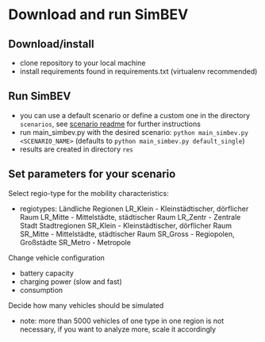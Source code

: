 # Download and run SimBEV

## Download/install

- clone repository to your local machine
- install requirements found in requirements.txt (virtualenv recommended)

## Run SimBEV

- you can use a default scenario or define a custom one in the directory `scenarios`, see
  [scenario readme](./simbev/scenarios/README.md) for further instructions
- run main_simbev.py with the desired scenario: `python main_simbev.py <SCENARIO_NAME>`
  (defaults to `python main_simbev.py default_single`)
- results are created in directory `res`

## Set parameters for your scenario

Select regio-type for the mobility characteristics:
- regiotypes:
Ländliche Regionen
LR_Klein - Kleinstädtischer, dörflicher Raum
LR_Mitte - Mittelstädte, städtischer Raum
LR_Zentr - Zentrale Stadt
Stadtregionen
SR_Klein - Kleinstädtischer, dörflicher Raum
SR_Mitte - Mittelstädte, städtischer Raum
SR_Gross - Regiopolen, Großstädte
SR_Metro - Metropole

Change vehicle configuration
- battery capacity
- charging power (slow and fast)
- consumption

Decide how many vehicles should be simulated
- note: more than 5000 vehicles of one type in one region is not necessary, if you want to analyze more, scale it accordingly

